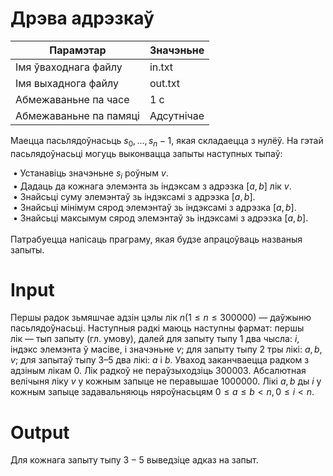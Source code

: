# Дрэва адрэзкаў

|        Парамэтар        |   Значэньне   |
|  --------------------   | ------------- |
|  Імя ўваходнага файлу   |    in.txt     |
|   Імя выхаднога файлу   |    out.txt    |
|   Абмежаваньне па часе  |      1 с      |
|  Абмежаваньне па памяці |   Адсутнічае  |

Маецца пасьлядоўнасьць $s_0, …, s_n − 1$, якая складаецца з нулёў. На гэтай пасьлядоўнасьці могуць выконвацца запыты наступных тыпаў:

&nbsp;•   Устанавіць значэньне $s_і$ роўным $v$.</br>
&nbsp;•   Дадаць да кожнага элемэнта зь індэксам з адрэзка $[a, b]$ лік $v.$</br>
&nbsp;•   Знайсьці суму элемэнтаў зь індэксамі з адрэзка $[a, b].$</br>
&nbsp;•   Знайсьці мінімум сярод элемэнтаў зь індэксамі з адрэзка $[a, b].$</br>
&nbsp;•   Знайсьці максымум сярод элемэнтаў зь індэксамі з адрэзка $[a, b].$</br>
</br>
Патрабуецца напісаць праграму, якая будзе апрацоўваць названыя запыты.

# Іnput
Першы радок зьмяшчае адзін цэлы лік $n (1 ≤ n ≤ 300 000)$ — даўжыню пасьлядоўнасьці. Наступныя радкі маюць наступны фармат: першы лік — тып запыту (гл. умову), далей для запыту тыпу 1 два чысла: $і$, індэкс элемэнта ў масіве, і значэньне $v$; для запыту тыпу 2 тры лікі: $a, b, v;$ для запытаў тыпу $3–5$ два лікі: $a$ і $b$. Уваход заканчваецца радком з адзіным лікам $0$. Лік радкоў не пераўзыходзіць $300 003$. Абсалютная велічыня ліку $v$ у кожным запыце не перавышае $1 000 000$. Лікі $a, b$ ды $i$ у кожным запыце задавальняюць няроўнасьцям $0 ≤ a ≤ b < n, 0 ≤ i < n.$

# Output
Для кожнага запыту тыпу $3-5$ выведзіце адказ на запыт.
